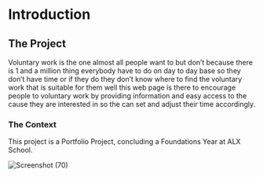 
# Introduction
## The Project
Voluntary work is the one almost all people want to but don’t  because there is 1 and a million thing everybody have to do  on day to day base so they don’t have time or if they do they don’t know where to find the voluntary work that is suitable for them well this web page is there to encourage people to voluntary work by providing information and easy access to the cause they are interested in  so the can set and adjust their time accordingly. 
### The Context
This project is a Portfolio Project, concluding a Foundations Year at ALX School. 

![Screenshot (70)](https://github.com/ethioendu/Ethio-Debo-project/assets/117819326/e6cd6088-7b51-4e74-ac2f-412a4306be68)
